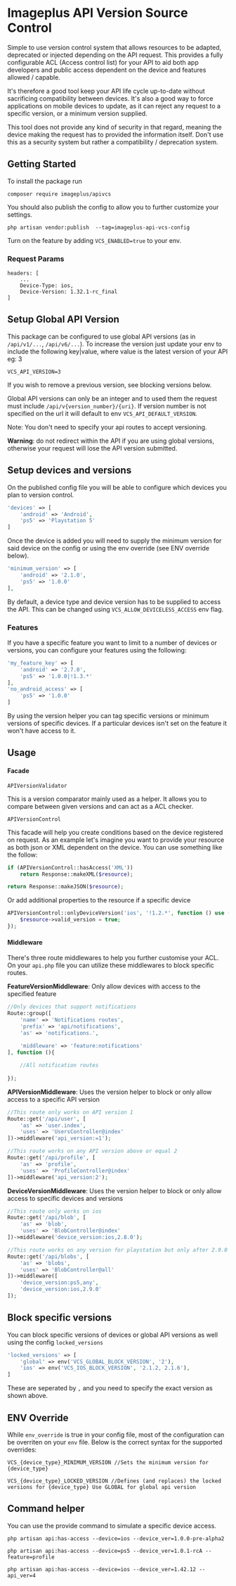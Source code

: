 # Imageplus API Version Source Control
Simple to use version control system that allows resources to be adapted, deprecated or injected depending on the API request.
This provides a fully configurable ACL (Access control list) for your API to aid both app developers and public access
dependent on the device and features allowed / capable.

It's therefore a good tool keep your API life cycle up-to-date without sacrificing compatibility between devices. 
It's also a good way to force applications on mobile devices to update, as it can reject any request 
to a specific version, or a minimum version supplied.

This tool does not provide any kind of security in that regard, meaning the device making the request has to
provided the information itself. Don't use this as a security system but rather a compatibility / deprecation system.

## Getting Started
To install the package run
```
composer require imageplus/apivcs
```

You should also publish the config to allow you to further customize your settings.

```
php artisan vendor:publish  --tag=imageplus-api-vcs-config
```

Turn on the feature by adding `VCS_ENABLED=true` to your env.

### Request Params
```
headers: [
    ...
    Device-Type: ios,
    Device-Version: 1.32.1-rc_final
]
```

## Setup Global API Version

This package can be configured to use global API versions (as in `/api/v1/...`, `/api/v6/...`). To increase the
version just update your env to include the following key|value, where value is the latest version of your API eg: 3
```
VCS_API_VERSION=3
```
If you wish to remove a previous version, see blocking versions below.

Global API versions can only be an integer and to used them the request must include `/api/v{version_number}/{uri}`.
If version number is not specified on the url it will default to env `VCS_API_DEFAULT_VERSION`.

Note: You don't need to specify your api routes to accept versioning.

__Warning__: do not redirect within the API if you are using global versions, otherwise your request will lose the API version submitted.

## Setup devices and versions

On the published config file you will be able to configure which devices you plan to version control.
```php
'devices' => [
    'android' => 'Android',
    'ps5' => 'Playstation 5'
]
```
Once the device is added you will need to supply the minimum version for said device on the config or using the env override (see ENV override below).

```php
'minimum_version' => [
    'android' => '2.1.0',
    'ps5' => '1.0.0'
],
```

By default, a device type and device version has to be supplied to access the API. This can be changed using `VCS_ALLOW_DEVICELESS_ACCESS` env flag.

### Features
If you have a specific feature you want to limit to a number of devices or versions, you can configure your features using the following:
```php
'my_feature_key' => [
    'android' => '2.7.0',
    'ps5' => '1.0.0|!1.3.*'
],
'no_android_access' => [
    'ps5' => '1.0.0'
]
```
By using the version helper you can tag specific versions or minimum versions of specific devices. If a 
particular devices isn't set on the feature it won't have access to it.

## Usage

#### Facade

`APIVersionValidator`

This is a version comparator mainly used as a helper. It allows you to compare between given versions and can act as a ACL checker.

`APIVersionControl`

This facade will help you create conditions based on the device registered on request. As an example let's imagine
you want to provide your resource as both json or XML dependent on the device. You can use something like the follow:
```php
if (APIVersionControl::hasAccess('XML'))
    return Response::makeXML($resource);

return Response::makeJSON($resource);
```

Or add additional properties to the resource if a specific device
```php
APIVersionControl::onlyDeviceVersion('ios', '!1.2.*', function () use ($resource) {
    $resource->valid_version = true;
});
```

#### Middleware
There's three route middlewares to help you further customise your ACL. On your `api.php` file you can
utilize these middlewares to block specific routes.

__FeatureVersionMiddleware__: Only allow devices with access to the specified feature
```php
//Only devices that support notifications
Route::group([
    'name' => 'Notifications routes',
    'prefix' => 'api/notifications',
    'as' => 'notifications.',
    
    'middleware' => 'feature:notifications'
], function (){

    //All notification routes
    
});
```

__APIVersionMiddleware__: Uses the version helper to block or only allow access to a specific API version
```php
//This route only works on API version 1
Route::get('/api/user', [
    'as' => 'user.index',
    'uses' => 'UsersController@index'
])->middleware('api_version:=1');

//This route works on any API version above or equal 2
Route::get('/api/profile', [
    'as' => 'profile',
    'uses' => 'ProfileController@index'
])->middleware('api_version:2');
```

__DeviceVersionMiddleware__: Uses the version helper to block or only allow access to specific devices and versions
```php
//This route only works on ios
Route::get('/api/blob', [
    'as' => 'blob',
    'uses' => 'BlobController@index'
])->middleware('device_version:ios,2.8.0');

//This route works on any version for playstation but only after 2.9.0 for iOS
Route::get('/api/blobs', [
    'as' => 'blobs',
    'uses' => 'BlobController@all'
])->middleware([
    'device_version:ps5,any',
    'device_version:ios,2.9.0'
]);
```


## Block specific versions

You can block specific versions of devices or global API versions as well using the config `locked_versions`

```php
'locked_versions' => [
    'global' => env('VCS_GLOBAL_BLOCK_VERSION', '2'),
    'ios' => env('VCS_IOS_BLOCK_VERSION', '2.1.2, 2.1.6'),
]
```
These are seperated by `,` and you need to specify the exact version as shown above.

## ENV Override
While `env_override` is true in your config file, most of the configuration can be overriten on
your `env` file. Below is the correct syntax for the supported overrides:
```
VCS_{device_type}_MINIMUM_VERSION //Sets the minimum version for {device_type}

VCS_{device_type}_LOCKED_VERSION //Defines (and replaces) the locked versions for {device_type} Use GLOBAL for global api version
```

## Command helper

You can use the provide command to simulate a specific device access.
```
php artisan api:has-access --device=ios --device_ver=1.0.0-pre-alpha2

php artisan api:has-access --device=ps5 --device_ver=1.0.1-rcA --feature=profile

php artisan api:has-access --device=ios --device_ver=1.42.12 --api_ver=4
```